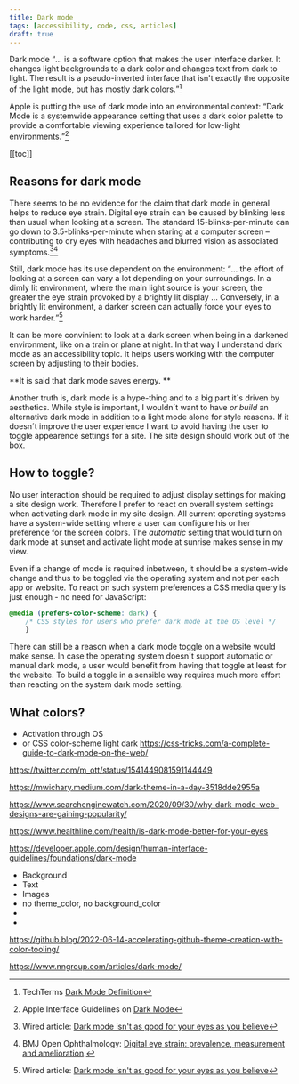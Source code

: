 ```yaml
---
title: Dark mode
tags: [accessibility, code, css, articles]
draft: true
---
```

Dark mode <q>… is a software option that makes the user interface darker. It changes light backgrounds to a dark color and changes text from dark to light. The result is a pseudo-inverted interface that isn't exactly the opposite of the light mode, but has mostly dark colors.</q>[^tech-terms] 

Apple is putting the use of dark mode into an environmental context: <q>Dark Mode is a systemwide appearance setting that uses a dark color palette to provide a comfortable viewing experience tailored for low-light environments.</q>[^apple]

[[toc]]

## Reasons for dark mode

There seems to be no evidence for the claim that dark mode in general helps to reduce eye strain. Digital eye strain can be caused by blinking less than usual when looking at a screen. The standard 15-blinks-per-minute can go down to 3.5-blinks-per-minute when staring at a computer screen – contributing to dry eyes with headaches and blurred vision as associated symptoms.[^wired][^bmj] 

Still, dark mode has its use dependent on the environment: <q>… the effort of looking at a screen can vary a lot depending on your surroundings. In a dimly lit environment, where the main light source is your screen, the greater the eye strain provoked by a brightly lit display … Conversely, in a brightly lit environment, a darker screen can actually force your eyes to work harder.</q>[^wired]



It can be more convinient to look at a dark screen when being in a darkened environment, like on a train or plane at night. In that way I understand dark mode as an accessibility topic. It helps users working with the computer screen by adjusting to their bodies.

**It is said that dark mode saves energy. **

Another truth is, dark mode is a hype-thing and to a big part it´s driven by aesthetics. While style is important, I wouldn´t want to have *or build* an alternative dark mode in addition to a light mode alone for style reasons. If it doesn´t improve the user experience I want to avoid having the user to toggle appearence settings for a site. The site design should work out of the box.


## How to toggle?

No user interaction should be required to adjust display settings for making a site design work. Therefore I prefer to react on overall system settings when activating dark mode in my site design. All current operating systems have a system-wide setting where a user can configure his or her preference for the screen colors. The *automatic* setting that would turn on dark mode at sunset and activate light mode at sunrise makes sense in my view. 

Even if a change of mode is required inbetween, it should be a system-wide change and thus to be toggled via the operating system and not per each app or website. To react on such system preferences a CSS media query is just enough - no need for JavaScript:

```css
@media (prefers-color-scheme: dark) {
	/* CSS styles for users who prefer dark mode at the OS level */
	}
```

There can still be a reason when a dark mode toggle on a website would make sense. In case the operating system doesn´t support automatic or manual dark mode, a user would benefit from having that toggle at least for the website. To build a toggle in a sensible way requires much more effort than reacting on the system dark mode setting.





## What colors?




- Activation through OS
- <meta name="color-scheme" content="dark light"> or CSS color-scheme light dark
https://css-tricks.com/a-complete-guide-to-dark-mode-on-the-web/

https://twitter.com/m_ott/status/1541449081591144449

https://mwichary.medium.com/dark-theme-in-a-day-3518dde2955a

https://www.searchenginewatch.com/2020/09/30/why-dark-mode-web-designs-are-gaining-popularity/

https://www.healthline.com/health/is-dark-mode-better-for-your-eyes

https://developer.apple.com/design/human-interface-guidelines/foundations/dark-mode

- Background
- Text
- Images
- no theme_color, no background_color
- <meta name="theme-color" content="{{site.theme_color}}">
- <meta name="theme-color" content="{{site.darkThemeColor || site.theme_color}}" media="(prefers-color-scheme: dark)">

https://github.blog/2022-06-14-accelerating-github-theme-creation-with-color-tooling/

https://www.nngroup.com/articles/dark-mode/

[^tech-terms]: TechTerms [Dark Mode Definition](https://techterms.com/definition/dark_mode)
[^apple]: Apple Interface Guidelines on <a href="https://developer.apple.com/design/human-interface-guidelines/foundations/dark-mode">Dark Mode</a>
[^wired]: Wired article: [Dark mode isn't as good for your eyes as you believe](https://www.wired.co.uk/article/dark-mode-chrome-android-ios-science)
[^bmj]: BMJ Open Ophthalmology: [Digital eye strain: prevalence, measurement and amelioration](https://bmjophth.bmj.com/content/3/1/e000146).